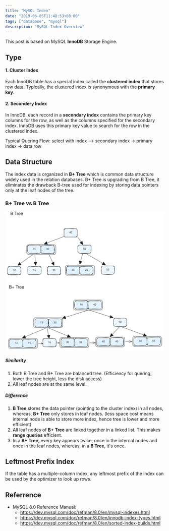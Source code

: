 ```yaml
---
title: "MySQL Index"
date: "2019-06-05T11:48:53+08:00"
tags: ["database", "mysql"]
description: "MySQL Index Overview"
---
```


This post is based on MySQL **InnoDB** Storage Engine.

## Type
#### 1. Cluster Index
Each InnoDB table has a special index called the **clustered index** that stores row data. Typically, the clustered index is synonymous with the **primary key**.
#### 2. Secondery Index
In InnoDB, each record in a **secondary index** contains the primary key columns for the row, as well as the columns specified for the secondary index. InnoDB uses this primary key value to search for the row in the clustered index.

Typical Quering Flow: select with index --> secondary index -> primary index -> data row 
## Data Structure
The index data is organized in **B+ Tree** which is common data structure widely used in the relation databases. B+ Tree is upgrading from B Tree, it eliminates the drawback B-tree used for indexing by storing data pointers only at the leaf nodes of the tree.
### B+ Tree vs B Tree
![b tree vs b+ tree](/images/btree.svg)
##### Similarity
1. Both B Tree and B+ Tree are balanced tree. (Efficiency for quering, lower the tree height, less the disk access)
2. All leaf nodes are at the same level.
##### Difference
1. **B Tree** stores the data pointer (pointing to the cluster index) in all nodes, whereas, **B+ Tree** only stores in leaf nodes. (less space cost means internal node is able to store more index, hence tree is lower and more efficient)
2. All leaf nodes of **B+ Tree** are linked together in a linked list. This makes **range queries** efficient.
3. In a **B+ Tree**, every key appears twice, once in the internal nodes and once in the leaf nodes, whereas, in a **B Tree**, it's once.

## Leftmost Prefix Index
If the table has a multiple-column index, any leftmost prefix of the index can be used by the optimizer to look up rows.

## Referrence
- MySQL 8.0 Reference Manual:
    - https://dev.mysql.com/doc/refman/8.0/en/mysql-indexes.html
    - https://dev.mysql.com/doc/refman/8.0/en/innodb-index-types.html
    - https://dev.mysql.com/doc/refman/8.0/en/sorted-index-builds.html
